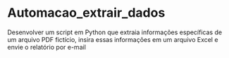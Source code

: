 # Automacao_extrair_dados
 Desenvolver um script em Python que extraia informações específicas de um arquivo PDF fictício, insira essas informações em um arquivo Excel e envie o relatório por e-mail
